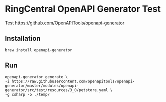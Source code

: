 # RingCentral OpenAPI Generator Test

Test https://github.com/OpenAPITools/openapi-generator


## Installation

```
brew install openapi-generator
```


## Run

```
openapi-generator generate \
-i https://raw.githubusercontent.com/openapitools/openapi-generator/master/modules/openapi-generator/src/test/resources/3_0/petstore.yaml \
-g csharp -o ./temp/
```

